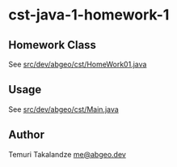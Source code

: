 # cst-java-1-homework-1

## Homework Class
See [src/dev/abgeo/cst/HomeWork01.java](src/dev/abgeo/cst/HomeWork01.java)

## Usage
See [src/dev/abgeo/cst/Main.java](src/dev/abgeo/cst/Main.java)

## Author

Temuri Takalandze <me@abgeo.dev>